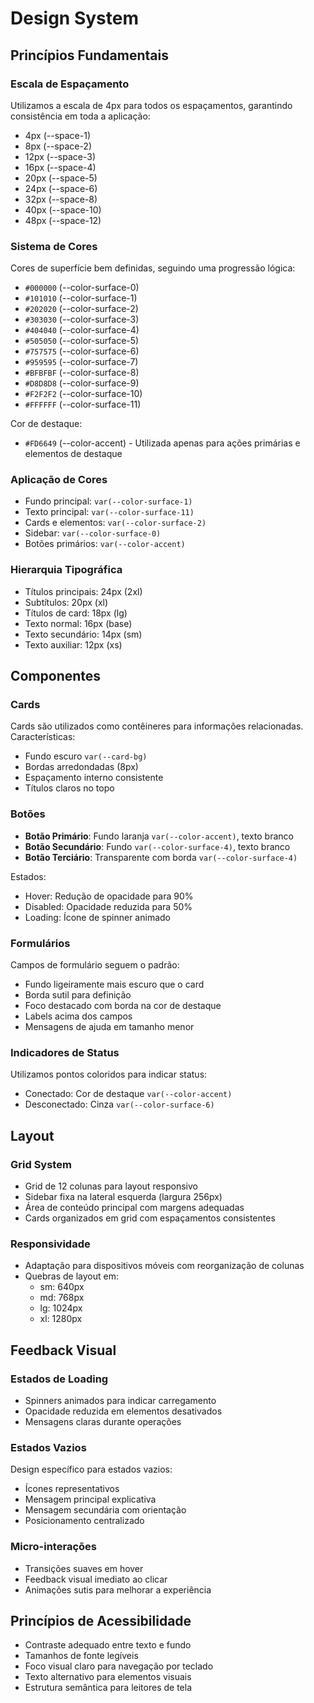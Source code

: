 # Design System

## Princípios Fundamentais

### Escala de Espaçamento
Utilizamos a escala de 4px para todos os espaçamentos, garantindo consistência em toda a aplicação:
- 4px (--space-1)
- 8px (--space-2)
- 12px (--space-3)
- 16px (--space-4)
- 20px (--space-5)
- 24px (--space-6)
- 32px (--space-8)
- 40px (--space-10)
- 48px (--space-12)

### Sistema de Cores
Cores de superfície bem definidas, seguindo uma progressão lógica:
- `#000000` (--color-surface-0)
- `#101010` (--color-surface-1)
- `#202020` (--color-surface-2) 
- `#303030` (--color-surface-3)
- `#404040` (--color-surface-4)
- `#505050` (--color-surface-5)
- `#757575` (--color-surface-6)
- `#959595` (--color-surface-7)
- `#BFBFBF` (--color-surface-8)
- `#D8D8D8` (--color-surface-9)
- `#F2F2F2` (--color-surface-10)
- `#FFFFFF` (--color-surface-11)

Cor de destaque:
- `#FD6649` (--color-accent) - Utilizada apenas para ações primárias e elementos de destaque

### Aplicação de Cores
- Fundo principal: `var(--color-surface-1)`
- Texto principal: `var(--color-surface-11)`
- Cards e elementos: `var(--color-surface-2)`
- Sidebar: `var(--color-surface-0)`
- Botões primários: `var(--color-accent)`

### Hierarquia Tipográfica
- Títulos principais: 24px (2xl)
- Subtítulos: 20px (xl)
- Títulos de card: 18px (lg)
- Texto normal: 16px (base)
- Texto secundário: 14px (sm)
- Texto auxiliar: 12px (xs)

## Componentes

### Cards
Cards são utilizados como contêineres para informações relacionadas. Características:
- Fundo escuro `var(--card-bg)`
- Bordas arredondadas (8px)
- Espaçamento interno consistente
- Títulos claros no topo

### Botões
- **Botão Primário**: Fundo laranja `var(--color-accent)`, texto branco
- **Botão Secundário**: Fundo `var(--color-surface-4)`, texto branco
- **Botão Terciário**: Transparente com borda `var(--color-surface-4)`

Estados:
- Hover: Redução de opacidade para 90%
- Disabled: Opacidade reduzida para 50%
- Loading: Ícone de spinner animado

### Formulários
Campos de formulário seguem o padrão:
- Fundo ligeiramente mais escuro que o card
- Borda sutil para definição
- Foco destacado com borda na cor de destaque
- Labels acima dos campos
- Mensagens de ajuda em tamanho menor

### Indicadores de Status
Utilizamos pontos coloridos para indicar status:
- Conectado: Cor de destaque `var(--color-accent)`
- Desconectado: Cinza `var(--color-surface-6)`

## Layout

### Grid System
- Grid de 12 colunas para layout responsivo
- Sidebar fixa na lateral esquerda (largura 256px)
- Área de conteúdo principal com margens adequadas
- Cards organizados em grid com espaçamentos consistentes

### Responsividade
- Adaptação para dispositivos móveis com reorganização de colunas
- Quebras de layout em:
  - sm: 640px
  - md: 768px
  - lg: 1024px
  - xl: 1280px

## Feedback Visual

### Estados de Loading
- Spinners animados para indicar carregamento
- Opacidade reduzida em elementos desativados
- Mensagens claras durante operações

### Estados Vazios
Design específico para estados vazios:
- Ícones representativos
- Mensagem principal explicativa
- Mensagem secundária com orientação
- Posicionamento centralizado

### Micro-interações
- Transições suaves em hover
- Feedback visual imediato ao clicar
- Animações sutis para melhorar a experiência

## Princípios de Acessibilidade

- Contraste adequado entre texto e fundo
- Tamanhos de fonte legíveis
- Foco visual claro para navegação por teclado
- Texto alternativo para elementos visuais
- Estrutura semântica para leitores de tela 